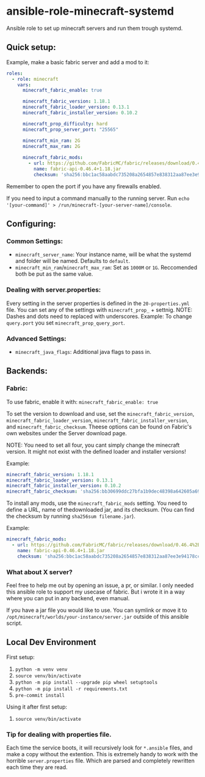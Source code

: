 # ansible-role-minecraft-systemd

Ansible role to set up minecraft servers and run them trough systemd.

## Quick setup:

Example, make a basic fabric server and add a mod to it:
```yaml
roles:
  - role: minecraft
    vars:
      minecraft_fabric_enable: true

      minecraft_fabric_version: 1.18.1
      minecraft_fabric_loader_version: 0.13.1
      minecraft_fabric_installer_version: 0.10.2

      minecraft_prop_difficulty: hard
      minecraft_prop_server_port: "25565"

      minecraft_min_ram: 2G
      minecraft_max_ram: 2G
      
      minecraft_fabric_mods:
        - url: https://github.com/FabricMC/fabric/releases/download/0.46.4%2B1.18/fabric-api-0.46.4+1.18.jar
          name: fabric-api-0.46.4+1.18.jar
          checksum: 'sha256:bbc1ac58aabdc735208a2654857e838312aa87ee3e94178cc7790b382c8355a3'
```

Remember to open the port if you have any firewalls enabled.

If you need to input a command manually to the running server. Run `echo '[your-command]' > /run/minecraft-[your-server-name]/console`.

## Configuring:

### Common Settings:
- `minecraft_server_name`: Your instance name, will be what the systemd and folder will be named. Defaults to `default`.
- `minecraft_min_ram`/`minecraft_max_ram`: Set as `1000M` or `1G`. Reccomended both be put as the same value.

### Dealing with server.properties:
Every setting in the server properties is defined in the `20-properties.yml` file. You can set any of the settings with `minecraft_prop_` + settnig.
NOTE: Dashes and dots need to replaced with underscores.
Example: To change `query.port` you set `minecraft_prop_query_port`.

### Advanced Settings:
- `minecraft_java_flags`: Additional java flags to pass in. 


## Backends:

### Fabric:
To use fabric, enable it with: `minecraft_fabric_enable: true`

To set the version to download and use, set the `minecraft_fabric_version`, `minecraft_fabric_loader_version`, `minecraft_fabric_installer_version`, and `minecraft_fabric_checksum`. Theese options can be found on Fabric's own websites under the Server download page.

NOTE: You need to set all four, you cant simply change the minecraft version. It might not exist with the defined loader and installer versions!

Example:
```yaml
minecraft_fabric_version: 1.18.1
minecraft_fabric_loader_version: 0.13.1
minecraft_fabric_installer_version: 0.10.2
minecraft_fabric_checksum: 'sha256:bb30699ddc27bfa1b9dec48398a642605a69068828b4a46de6b9dfc952d4cda2'
```

To install any mods, use the `minecraft_fabric_mods` setting. You need to define a URL, name of thedownloaded jar, and its checksum. (You can find the checksum by running `sha256sum filename.jar`).

Example:
```yaml
minecraft_fabric_mods:
  - url: https://github.com/FabricMC/fabric/releases/download/0.46.4%2B1.18/fabric-api-0.46.4+1.18.jar
    name: fabric-api-0.46.4+1.18.jar
    checksum: 'sha256:bbc1ac58aabdc735208a2654857e838312aa87ee3e94178cc7790b382c8355a3'
```

### What about X server?

Feel free to help me out by opening an issue, a pr, or similar. I only needed this ansible role to support my usecase of fabric. But i wrote it in a way where you can put in any backend, even manual.

If you have a jar file you would like to use. You can symlink or move it to `/opt/minecraft/worlds/your-instance/server.jar` outside of this ansible script.

## Local Dev Environment

First setup:
1. `python -m venv venv`
2. `source venv/bin/activate`
3. `python -m pip install --upgrade pip wheel setuptools`
4. `python -m pip install -r requirements.txt`
5. `pre-commit install`

Using it after first setup:
1. `source venv/bin/activate`

### Tip for dealing with properties file.

Each time the service boots, it will recursively look for `*.ansible` files, and make a copy without the extention. This is extremely handy to work with the horrible `server.properties` file. Which are parsed and completely rewritten each time they are read.
